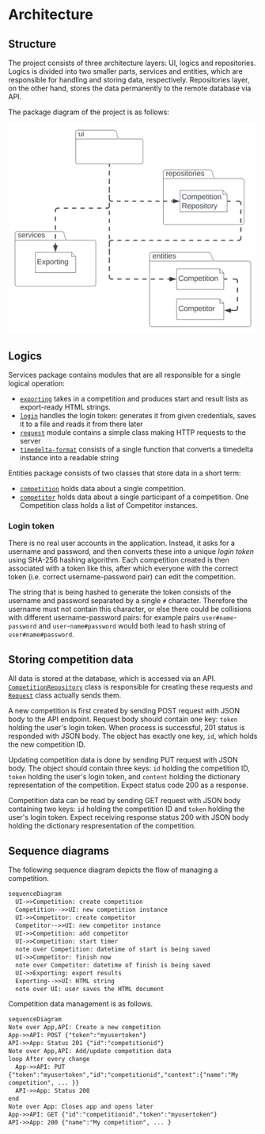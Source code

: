 # Architecture

## Structure

The project consists of three architecture layers: UI, logics and repositories.
Logics is divided into two smaller parts, services and entities, which are responsible for handling and storing data, respectively.
Repositories layer, on the other hand, stores the data permanently to the remote database via API.

The package diagram of the project is as follows:

![package diagram](./assets/package-diagram.svg)

## Logics

Services package contains modules that are all responsible for a single logical operation:

* [`exporting`](/src/services/exporting.py) takes in a competition and produces start and result lists as export-ready HTML strings.
* [`login`](/src/services/login.py) handles the login token: generates it from given credentials, saves it to a file and reads it from there later
* [`request`](/src/services/request.py) module contains a simple class making HTTP requests to the server
* [`timedelta-format`](/src/services/timedelta-format.py) consists of a single function that converts a timedelta instance into a readable string

Entities package consists of two classes that store data in a short term:

* [`competition`](/src/entities/competition.py) holds data about a single competition.
* [`competitor`](/src/entities/competitor.py) holds data about a single participant of a competition. One Competition class holds a list of Competitor instances.

### Login token

There is no real user accounts in the application.
Instead, it asks for a username and password, and then converts these into a unique _login token_ using SHA-256 hashing algorithm.
Each competition created is then associated with a token like this, after which everyone with the correct token (i.e. correct username-password pair) can edit the competition.

The string that is being hashed to generate the token consists of the username and password separated by a single `#` character.
Therefore the username must not contain this character,
or else there could be collisions with different username-password pairs:
for example pairs `user#name`-`password` and `user`-`name#password` would both lead to hash string of `user#name#password`.

## Storing competition data

All data is stored at the database, which is accessed via an API. [`CompetitionRepository`](../src/repositories/competition_repository.py) class is responsible for creating these requests and [`Request`](../src/services/request.py) class actually sends them.

A new competition is first created by sending POST request with JSON body to the API endpoint. Request body should contain one key: `token` holding the user's login token. When process is successful, 201 status is responded with JSON body. The object has exactly one key, `id`, which holds the new competition ID.

Updating competition data is done by sending PUT request with JSON body. The object should contain three keys: `id` holding the competition ID, `token` holding the user's login token, and `content` holding the dictionary representation of the competition. Expect status code 200 as a response.

Competition data can be read by sending GET request with JSON body containing two keys: `id` holding the competition ID and `token` holding the user's login token. Expect receiving response status 200 with JSON body holding the dictionary respresentation of the competition.

## Sequence diagrams

The following sequence diagram depicts the flow of managing a competition.

```mermaid
sequenceDiagram
  UI->>Competition: create competition
  Competition-->>UI: new competition instance
  UI->>Competitor: create competitor
  Competitor-->>UI: new competitor instance
  UI->>Competition: add competitor
  UI->>Competition: start timer
  note over Competition: datetime of start is being saved
  UI->>Competitor: finish now
  note over Competitor: datetime of finish is being saved
  UI->>Exporting: export results
  Exporting-->>UI: HTML string
  note over UI: user saves the HTML document
```

Competition data management is as follows.

```mermaid
sequenceDiagram
Note over App,API: Create a new competition
App->>API: POST {"token":"myusertoken"}
API->>App: Status 201 {"id":"competitionid"}
Note over App,API: Add/update competition data
loop After every change
  App->>API: PUT {"token":"myusertoken","id":"competitionid","content":{"name":"My competition", ... }}
  API->>App: Status 200
end
Note over App: Closes app and opens later
App->>API: GET {"id":"competitionid","token":"myusertoken"}
API->>App: 200 {"name":"My competition", ... }
```
